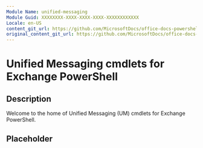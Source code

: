 ```yaml
---
Module Name: unified-messaging
Module Guid: XXXXXXXX-XXXX-XXXX-XXXX-XXXXXXXXXXXX
Locale: en-US
content_git_url: https://github.com/MicrosoftDocs/office-docs-powershell/blob/live/exchange/exchange-ps/exchange/unified-messaging/unified-messaging.md
original_content_git_url: https://github.com/MicrosoftDocs/office-docs-powershell/blob/live/exchange/exchange-ps/exchange/unified-messaging/unified-messaging.md
---
```


# Unified Messaging cmdlets for Exchange PowerShell

## Description

Welcome to the home of Unified Messaging (UM) cmdlets for Exchange PowerShell.

## Placeholder